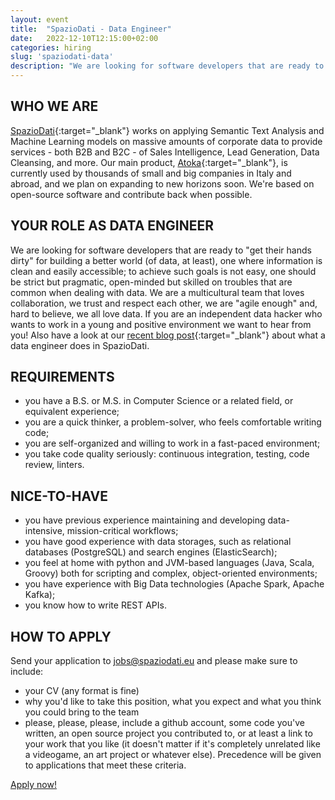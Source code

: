 ```yaml
---
layout: event
title:  "SpazioDati - Data Engineer"
date:   2022-12-10T12:15:00+02:00
categories: hiring
slug: 'spaziodati-data'
description: "We are looking for software developers that are ready to 'get their hands dirty' for building a better world (of data, at least), one where information is clean and easily accessible; to achieve such goals is not easy, one should be strict but pragmatic, open-minded but skilled on troubles that are common when dealing with data."
---
```


## WHO WE ARE
[SpazioDati](http://spaziodati.eu){:target="_blank"} works on applying Semantic Text Analysis and Machine Learning models on massive amounts of corporate data to provide services - both B2B and B2C - of Sales Intelligence, Lead Generation, Data Cleansing, and more.
Our main product, [Atoka](http://atoka.io){:target="_blank"}, is currently used by thousands of small and big companies in Italy and abroad, and we plan on expanding to new horizons soon. We're based on open-source software and contribute back when possible.

## YOUR ROLE AS DATA ENGINEER
We are looking for software developers that are ready to "get their hands dirty" for building a better world (of data, at least), one where information is clean and easily accessible; to achieve such goals is not easy, one should be strict but pragmatic, open-minded but skilled on troubles that are common when dealing with data. We are a multicultural team that loves collaboration, we trust and respect each other, we are "agile enough" and, hard to believe, we all love data. If you are an independent data hacker who wants to work in a young and positive environment we want to hear from you! Also have a look at our [recent blog post](http://www.spaziodati.eu/post/being-a-data-engineer-at-spaziodati){:target="_blank"} about what a data engineer does in SpazioDati.

## REQUIREMENTS
- you have a B.S. or M.S. in Computer Science or a related field, or equivalent experience;
- you are a quick thinker, a problem-solver, who feels comfortable writing code;
- you are self-organized and willing to work in a fast-paced environment;
- you take code quality seriously: continuous integration, testing, code review, linters.

## NICE-TO-HAVE
- you have previous experience maintaining and developing data-intensive, mission-critical workflows;
- you have good experience with data storages, such as relational databases (PostgreSQL) and search engines (ElasticSearch);
- you feel at home with python and JVM-based languages (Java, Scala, Groovy) both for scripting and complex, object-oriented environments;
- you have experience with Big Data technologies (Apache Spark, Apache Kafka);
- you know how to write REST APIs.

## HOW TO APPLY
Send your application to [jobs@spaziodati.eu](mailto:jobs@spaziodati.eu) and please make sure to include:
- your CV (any format is fine)
- why you'd like to take this position, what you expect and what you think you could bring to the team
- please, please, please, include a github account, some code you've written, an open source project you contributed to, or at least a link to your work that you like (it doesn't matter if it's completely unrelated like a videogame, an art project or whatever else). Precedence will be given to applications that meet these criteria.

<a class="btn btn-primary text-white btn-lg mt-3" target="_blank" href="mailto:jobs@spaziodati.eu">Apply now!</a>
